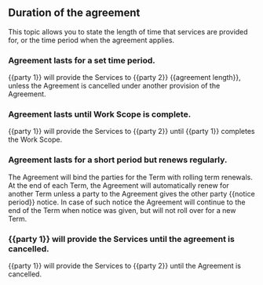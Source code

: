 ## Duration of the agreement

This topic allows you to state the length of time that services are provided for, or the time period when the agreement applies. 

### Agreement lasts for a set time period.

{{party 1}} will provide the Services to {{party 2}} {{agreement length}}, unless the Agreement is cancelled under another provision of the Agreement.

### Agreement lasts until Work Scope is complete.

{{party 1}} will provide the Services to {{party 2}} until {{party 1}} completes the Work Scope.

### Agreement lasts for a short period but renews regularly.

The Agreement will bind the parties for the Term with rolling term renewals. At the end of each Term, the Agreement will automatically renew for another Term unless a party to the Agreement gives the other party {{notice period}} notice. In case of such notice the Agreement will continue to the end of the Term when notice was given, but will not roll over for a new Term.

### {{party 1}} will provide the Services until the agreement is cancelled.

{{party 1}} will provide the Services to {{party 2}} until the Agreement is cancelled.
